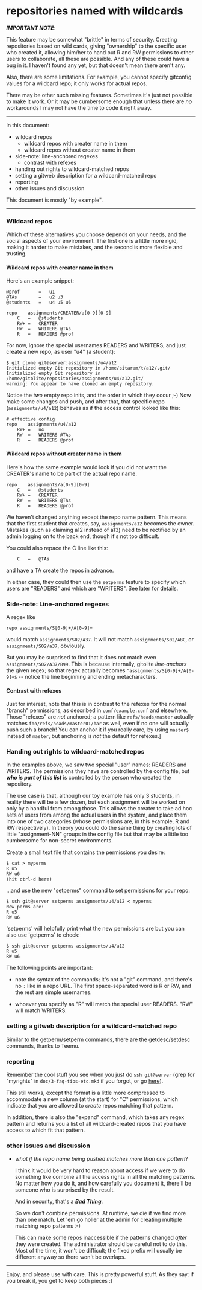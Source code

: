 # repositories named with wildcards

***IMPORTANT NOTE***:

This feature may be somewhat "brittle" in terms of security.  Creating
repositories based on wild cards, giving "ownership" to the specific user who
created it, allowing him/her to hand out R and RW permissions to other users
to collaborate, all these are possible.  And any of these could have a bug in
it.  I haven't found any yet, but that doesn't mean there aren't any.

Also, there are some limitations.  For example, you cannot specify gitconfig
values for a wildcard repo; it only works for actual repos.

There may be other such missing features.  Sometimes it's just not possible to
make it work.  Or it may be cumbersome enough that unless there are *no*
workarounds I may not have the time to code it right away.

----

In this document:

  * wildcard repos
      * wildcard repos with creater name in them
      * wildcard repos without creater name in them
  * side-note: line-anchored regexes
      * contrast with refexes
  * handing out rights to wildcard-matched repos
  * setting a gitweb description for a wildcard-matched repo
  * reporting
  * other issues and discussion

This document is mostly "by example".

----

### Wildcard repos

Which of these alternatives you choose depends on your needs, and the social
aspects of your environment.  The first one is a little more rigid, making it
harder to make mistakes, and the second is more flexible and trusting.

#### Wildcard repos with creater name in them

Here's an example snippet:

    @prof       =   u1
    @TAs        =   u2 u3
    @students   =   u4 u5 u6

    repo    assignments/CREATER/a[0-9][0-9]
        C   =   @students
        RW+ =   CREATER
        RW  =   WRITERS @TAs
        R   =   READERS @prof

For now, ignore the special usernames READERS and WRITERS, and just create a
new repo, as user "u4" (a student):

    $ git clone git@server:assignments/u4/a12
    Initialized empty Git repository in /home/sitaram/t/a12/.git/
    Initialized empty Git repository in /home/gitolite/repositories/assignments/u4/a12.git/
    warning: You appear to have cloned an empty repository.

Notice the *two* empty repo inits, and the order in which they occur ;-)  Now
make some changes and push, and after that, that specific repo
(`assignments/u4/a12`) behaves as if the access control looked like this:

    # effective config
    repo    assignments/u4/a12
        RW+ =   u4
        RW  =   WRITERS @TAs
        R   =   READERS @prof

#### Wildcard repos without creater name in them

Here's how the same example would look if you did not want the CREATER's name
to be part of the actual repo name.

    repo    assignments/a[0-9][0-9]
        C   =   @students
        RW+ =   CREATER
        RW  =   WRITERS @TAs
        R   =   READERS @prof

We haven't changed anything except the repo name pattern.  This means that the
first student that creates, say, `assignments/a12` becomes the owner.
Mistakes (such as claiming a12 instead of a13) need to be rectified by an
admin logging on to the back end, though it's not too difficult.

You could also repace the C line like this:

        C   =   @TAs

and have a TA create the repos in advance.

In either case, they could then use the `setperms` feature to specify which
users are "READERS" and which are "WRITERS".  See later for details.

### Side-note: Line-anchored regexes

A regex like

    repo assignments/S[0-9]+/A[0-9]+

would match `assignments/S02/A37`.  It will not match `assignments/S02/ABC`,
or `assignments/S02/a37`, obviously.

But you may be surprised to find that it does not match even
`assignments/S02/A37/B99`.  This is because internally, gitolite
*line-anchors* the given regex; so that regex actually becomes
`^assignments/S[0-9]+/A[0-9]+$` -- notice the line beginning and ending
metacharacters.

#### Contrast with refexes

Just for interest, note that this is in contrast to the refexes for the normal
"branch" permissions, as described in `conf/example.conf` and elsewhere.
Those "refexes" are *not* anchored; a pattern like `refs/heads/master`
actually matches `foo/refs/heads/master01/bar` as well, even if no one will
actually push such a branch!  You can anchor it if you really care, by using
`master$` instead of `master`, but anchoring is *not* the default for
refexes.]

### Handing out rights to wildcard-matched repos

In the examples above, we saw two special "user" names: READERS and WRITERS.
The permissions they have are controlled by the config file, but ***who is
part of this list*** is controlled by the person who created the repository.

The use case is that, although our toy example has only 3 students, in reality
there will be a few dozen, but each assignment will be worked on only by a
handful from among those.  This allows the creater to take ad hoc sets of
users from among the actual users in the system, and place them into one of
two categories (whose permissions are, in this example, R and RW
respectively).  In theory you could do the same thing by creating lots of
little "assignment-NN" groups in the config file but that may be a little too
cumbersome for non-secret environments.

Create a small text file that contains the permissions you desire:

    $ cat > myperms
    R u5
    RW u6
    (hit ctrl-d here)

...and use the new "setperms" command to set permissions for your repo:

    $ ssh git@server setperms assignments/u4/a12 < myperms
    New perms are:
    R u5
    RW u6

'setperms' will helpfully print what the new permissions are but you can also
use 'getperms' to check:

    $ ssh git@server getperms assignments/u4/a12
    R u5
    RW u6

The following points are important:

  * note the syntax of the commands; it's not a "git" command, and there's no
    `:` like in a repo URL.  The first space-separated word is R or RW, and
    the rest are simple usernames.

  * whoever you specify as "R" will match the special user READERS.  "RW" will
    match WRITERS.

### setting a gitweb description for a wildcard-matched repo

Similar to the getperm/setperm commands, there are the getdesc/setdesc
commands, thanks to Teemu.

### reporting

Remember the cool stuff you see when you just do `ssh git@server` (grep for
"myrights" in `doc/3-faq-tips-etc.mkd` if you forgot, or go [here][mr]).

[mr]: http://github.com/sitaramc/gitolite/blob/pu/doc/3-faq-tips-etc.mkd#myrights

This still works, except the format is a little more compressed to accommodate
a new column (at the start) for "C" permissions, which indicate that you are
allowed to *create* repos matching that pattern.

In addition, there is also the "expand" command, which takes any regex pattern
and returns you a list of all wildcard-created repos that you have access to
which fit that pattern.

### other issues and discussion

  * *what if the repo name being pushed matches more than one pattern*?

    I think it would be very hard to reason about access if we were to do
    something like combine all the access rights in all the matching patterns.
    No matter how you do it, and how carefully you document it, there'll be
    someone who is surprised by the result.

    And in security, that's a ***Bad Thing***.

    So we don't combine permissions.  At runtime, we die if we find more than
    one match.  Let 'em go holler at the admin for creating multiple matching
    repo patterns :-)

    This can make some repos inaccessible if the patterns changed *after* they
    were created.  The administrator should be careful not to do this.  Most
    of the time, it won't be difficult; the fixed prefix will usually be
    different anyway so there won't be overlaps.

----

Enjoy, and please use with care.  This is pretty powerful stuff.  As they say:
if you break it, you get to keep both pieces :)

[jwzq]: http://regex.info/blog/2006-09-15/247

[av]: http://en.wikipedia.org/wiki/Autovivification
